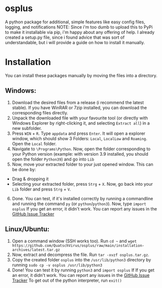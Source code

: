 # osplus
A python package for additional, simple features like easy config files, logging, and notifications
NOTE: Since i'm too dumb to upload this to PyPi to make it installable via pip, i'm happy about any offering of help. I already created a setup.py file, since i found advice that was sort of understandable, but i will provide a guide on how to install it manually.

# Installation
You can install these packages manually by moving the files into a directory.

## Windows:
1. Download the desired files from a release (i recommend the latest stable). If you have WinRAR or 7zip installed, you can download the corresponding files directly.
2. Unpack the downloaded file with your favourite tool (or directly with Windows Explorer by right-clicking it, and selecting `Extract all`) in a new subfolder.
3. Press `WIN` + `R`. Type `appdata` and press `Enter`. It will open a explorer window, which should show 3 Folders: `Local`, `LocalLow` and `Roaming`. Open the `Local` folder.
4. Navigate to `\Programs\Python`. Now, open the folder corresponding to your Python version (example: with version 3.9 installed, you should open the folder `Python39`) and go into `Lib`
5. Now, move your extracted folder to your just opened window. This can be done by:
  - Drag & dropping it
  - Selecting your extracted folder, press `Strg` + `X`. Now, go back into your `Lib` folder and press `Strg` + `V`.
6. Done. You can test, if it's installed correctly by running a commandline and running the command `py` (or `python`/`python3`). Now, type `import osplus`
If you get an error, it didn't work. You can report any issues in the [GitHub Issue Tracker](https://github.com/QuatschVirus/osplus/issues)

## Linux/Ubuntu:
1. Open a command window (SSH works too). Run `cd ~` and `wget https://github.com/QuatschVirus/osplus/raw/main/installation-archives/latest.tar.gz`
2. Now, extract and decompress the file. Run `tar -xvzf osplus.tar.gz`.
3. Copy the created folder `osplus` into the `/usr/lib/python3` directory by running `sudo cp -v osplus /usr/lib/python3`
4. Done! You can test it by running `python3` and `import osplus`
If If you get an error, it didn't work. You can report any issues in the [GitHub Issue Tracker](https://github.com/QuatschVirus/osplus/issues)
To get out of the python interpreter, run `exit()`
